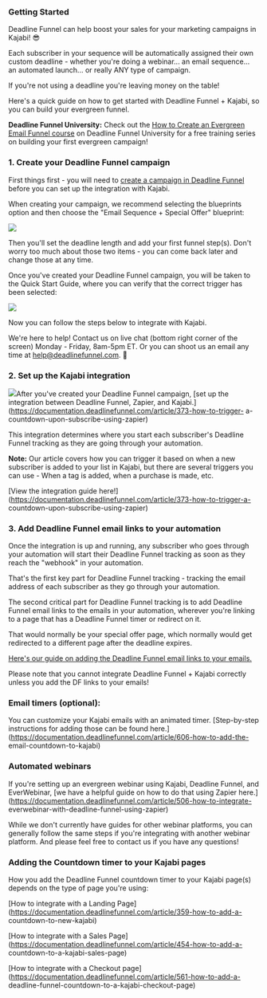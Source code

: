 ### Getting Started

Deadline Funnel can help boost your sales for your marketing campaigns in
Kajabi! 😎

Each subscriber in your sequence will be automatically assigned their own
custom deadline - whether you're doing a webinar... an email sequence... an
automated launch... or really ANY type of campaign.

If you're not using a deadline you're leaving money on the table!

Here's a quick guide on how to get started with Deadline Funnel + Kajabi, so
you can build your evergreen funnel.

**Deadline Funnel University:** Check out the [How to Create an Evergreen
Email Funnel course](https://university.deadlinefunnel.com/courses/evergreen)
on Deadline Funnel University for a free training series on building your
first evergreen campaign!

### 1\. Create your Deadline Funnel campaign

First things first - you will need to [create a campaign in Deadline
Funnel](https://deadlinefunnel.com/promotions/create) before you can set up
the integration with Kajabi.

When creating your campaign, we recommend selecting the blueprints option and
then choose the "Email Sequence + Special Offer" blueprint:

![](https://s3.amazonaws.com/helpscout.net/docs/assets/53974d6ce4b0c76107b109d1/images/5dfd10952c7d3a7e9ae5636c/file-4mxM9o3U2U.png)

Then you'll set the deadline length and add your first funnel step(s). Don't
worry too much about those two items - you can come back later and change
those at any time.

Once you've created your Deadline Funnel campaign, you will be taken to the
Quick Start Guide, where you can verify that the correct trigger has been
selected:

![](https://s3.amazonaws.com/helpscout.net/docs/assets/53974d6ce4b0c76107b109d1/images/5d85415004286364bc8f62b7/file-8GAmYA8vjN.png)

Now you can follow the steps below to integrate with Kajabi.

We're here to help! Contact us on live chat (bottom right corner of the
screen) Monday - Friday, 8am-5pm ET. Or you can shoot us an email any time at
help@deadlinefunnel.com. 🙂

### 2\. Set up the Kajabi integration

![](https://s3.amazonaws.com/helpscout.net/docs/assets/53974d6ce4b0c76107b109d1/images/5b4e37530428631d7a890855/file-M7LuOwsFw8.png)After
you've created your Deadline Funnel campaign, [set up the integration between
Deadline Funnel, Zapier, and
Kajabi.](https://documentation.deadlinefunnel.com/article/373-how-to-trigger-
a-countdown-upon-subscribe-using-zapier)

This integration determines where you start each subscriber's Deadline Funnel
tracking as they are going through your automation.

**Note:**  Our article covers how you can trigger it based on when a new
subscriber is added to your list in Kajabi, but there are several triggers you
can use - When a tag is added, when a purchase is made, etc.

[View the integration guide
here!](https://documentation.deadlinefunnel.com/article/373-how-to-trigger-a-
countdown-upon-subscribe-using-zapier)

### 3\. Add Deadline Funnel email links to your automation

Once the integration is up and running, any subscriber who goes through your
automation will start their Deadline Funnel tracking as soon as they reach the
"webhook" in your automation.

That's the first key part for Deadline Funnel tracking - tracking the email
address of each subscriber as they go through your automation.

The second critical part for Deadline Funnel tracking is to add Deadline
Funnel email links to the emails in your automation, wherever you're linking
to a page that has a Deadline Funnel timer or redirect on it.

That would normally be your special offer page, which normally would get
redirected to a different page after the deadline expires.

[Here's our guide on adding the Deadline Funnel email links to your
emails.](https://documentation.deadlinefunnel.com/article/16-expiring-links)

Please note that you cannot integrate Deadline Funnel + Kajabi correctly
unless you add the DF links to your emails!

### Email timers (optional):

You can customize your Kajabi emails with an animated timer. [Step-by-step
instructions for adding those can be found
here.](https://documentation.deadlinefunnel.com/article/606-how-to-add-the-
email-countdown-to-kajabi)

### Automated webinars

If you're setting up an evergreen webinar using Kajabi, Deadline Funnel, and
EverWebinar, [we have a helpful guide on how to do that using Zapier
here.](https://documentation.deadlinefunnel.com/article/506-how-to-integrate-
everwebinar-with-deadline-funnel-using-zapier)

While we don't currently have guides for other webinar platforms, you can
generally follow the same steps if you're integrating with another webinar
platform. And please feel free to contact us if you have any questions!

### Adding the Countdown timer to your Kajabi pages

How you add the Deadline Funnel countdown timer to your Kajabi page(s) depends
on the type of page you're using:

[How to integrate with a Landing
Page](https://documentation.deadlinefunnel.com/article/359-how-to-add-a-
countdown-to-new-kajabi)

[How to integrate with a Sales
Page](https://documentation.deadlinefunnel.com/article/454-how-to-add-a-
countdown-to-a-kajabi-sales-page)

[How to integrate with a Checkout
page](https://documentation.deadlinefunnel.com/article/561-how-to-add-a-
deadline-funnel-countdown-to-a-kajabi-checkout-page)

